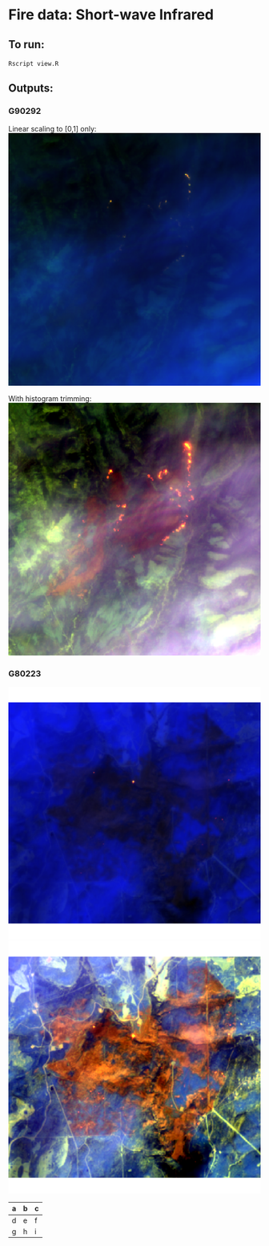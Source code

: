 # Fire data: Short-wave Infrared

## To run:
```
Rscript view.R
```

## Outputs:
### G90292
Linear scaling to [0,1] only:
<img src="png/G90292_20230514.tif_scaled.png" width="650">

With histogram trimming:
<img src="png/G90292_20230514.tif_trimmed.png" width="650">

### G80223
<img src="png/G80223_20230513.tif_scaled.png" width="650">

<img src="png/G80223_20230513.tif_trimmed.png" width="650">

| a  | b  | c  |
|---|---|---|
| d  | e  | f  |
| g  | h  | i  |

